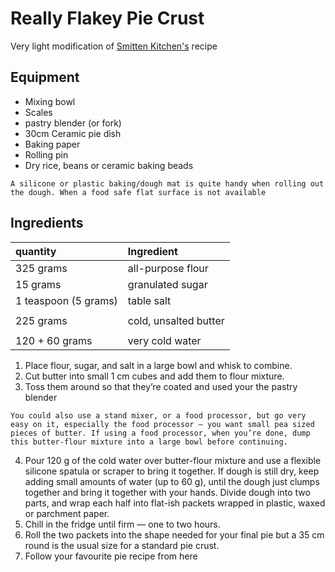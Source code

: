 # Really Flakey Pie Crust

Very light modification of [Smitten Kitchen's](https://smittenkitchen.com/2008/11/pie-crust-102-all-butter-really-flaky-pie-dough/) 
recipe

## Equipment

* Mixing bowl
* Scales
* pastry blender (or fork)
* 30cm Ceramic pie dish
* Baking paper
* Rolling pin
* Dry rice, beans or ceramic baking beads

```{note}
A silicone or plastic baking/dough mat is quite handy when rolling out the dough. When a food safe flat surface is not available

```

## Ingredients

| quantity             | Ingredient            |
| :------------------- | :-------------------- |
| 325 grams            | all-purpose flour     |
| 15 grams             | granulated sugar      |
| 1 teaspoon (5 grams) | table salt            |
|                      |                       |
| 225 grams            | cold, unsalted butter |
|                      |                       |
| 120 + 60 grams       | very cold water       |

1. Place flour, sugar, and salt in a large bowl and whisk to combine. 
2. Cut butter into small 1 cm cubes and add them to flour mixture. 
3. Toss them around so that they’re coated and used your the pastry blender
```{note}
You could also use a stand mixer, or a food processor, but go very easy on it, especially the food processor — you want small pea sized pieces of butter. If using a food processor, when you’re done, dump this butter-flour mixture into a large bowl before continuing.
```

4. Pour 120 g of the cold water over butter-flour mixture and use a flexible silicone spatula or scraper to bring it together. If dough is still dry, keep adding small amounts of water (up to 60 g), until the dough just clumps together and bring it together with your hands. Divide dough into two parts, and wrap each half into flat-ish packets wrapped in plastic, waxed or parchment paper.
5. Chill in the fridge until firm — one to two hours.
6. Roll the two packets into the shape needed for your final pie but a 35 cm round is the usual size for a standard pie crust. 
7. Follow your favourite pie recipe from here
